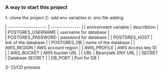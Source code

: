 ### A way to start this project
1- clone the project
2- add env variables in .env file adding
    
| -------------------- | --------------- |
| environment variable | describtion |
| POSTGRES_USERNAME | username for database |   
| POSTGRES_PASSWORD | password for database |
| POSTGRES_HOST | link of the database |
| POSTGRES_DB | name of the database |
| AWS_REGION | AWS account region |
| AWS_PROFILE | AWS Access key ID |
| AWS_BUCKET | AWS bucket URL |
| URL | Beanstalk ENV URL |
| SECRET | Database SECRET |
| DB_PORT | Port for DB |

3- CI/CD process 
